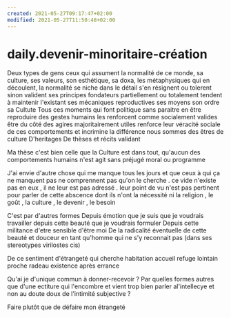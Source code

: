 ```yaml
---
created: 2021-05-27T09:17:47+02:00
modified: 2021-05-27T11:50:48+02:00
---
```


# daily.devenir-minoritaire-création

Deux types de gens ceux qui assument la normalité de ce monde, sa culture, ses valeurs, son esthétique, sa doxa, les métaphysiques qui en découlent,
la normalité se niche dans le détail
s'en résignent
ou tolerent
sinon valident ses principes fondateurs
partiellement ou totalement
tendent à maintenir l'existant
ses mécaniques reproductives
ses moyens
son ordre
sa Cultute
Tous ces moments qui font politique sans paraitre en être
reproduire des gestes humains les renforcent comme socialement valides
être du côté des agires majoritairement utiles renforce leur véracité sociale de ces comportements et incrimine la différence
nous sommes des êtres de culture
D'heritages
De thèses et récits validant 

Ma thèse c'est bien celle que la Culture est dans tout, qu'aucun des comportements humains n'est agit sans préjugé moral ou programme

J'ai envie d'autre chose qui me manque tous les jours et que ceux à qui ça ne manquent pas ne comprennent pas qu'on le cherche . ce vide n'existe pas en eux , il ne leur est pas adressé . leur point de vu n'est pas pertinent pour parler de cette abscence dont ils n'ont la nécessité ni la religion , le goût , la culture , le devenir , le besoin 

C'est par d'autres formes
Depuis émotion que je suis que je voudrais travailler
depuis cette beauté que je voudrais formuler
Depuis cette militance d'etre sensible d'être moi
De la radicalité éventuelle de cette beauté et douceur en tant qu'homme qui ne s'y reconnait pas (dans ses stereotypes virilostes cis)

De ce sentiment d'étrangeté qui cherche habitation accueil refuge lointain proche radeau existence après errance

Qu'ai je d'unique commun à donner-recevoir ?
Par quelles formes autres que d'une ectiture qui l'encombre et vient trop bien parler al'intellecye et non au doute doux de l'intimité subjective ?

Faire plutôt que de défaire mon étrangeté
